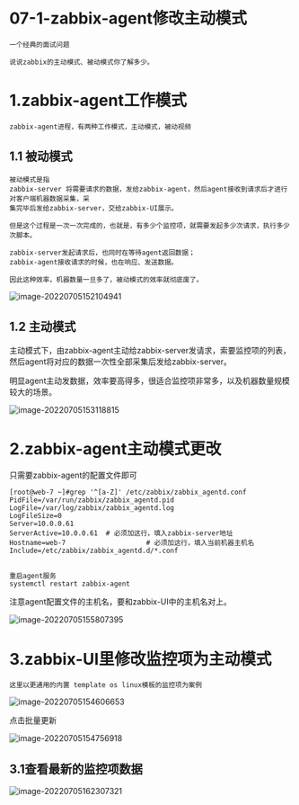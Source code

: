 # 07-1-zabbix-agent修改主动模式

```
一个经典的面试问题

说说zabbix的主动模式、被动模式你了解多少。
```

# 1.zabbix-agent工作模式

```
zabbix-agent进程，有两种工作模式，主动模式，被动视频
```

## 1.1 被动模式

```
被动模式是指
zabbix-server 将需要请求的数据，发给zabbix-agent，然后agent接收到请求后才进行对客户端机器数据采集，采
集完毕后发给zabbix-server，交给zabbix-UI展示。

但是这个过程是一次一次完成的，也就是，有多少个监控项，就需要发起多少次请求，执行多少次脚本。

zabbix-server发起请求后，也同时在等待agent返回数据；
zabbix-agent接收请求的时候，也在响应、发送数据。

因此这种效率，机器数量一旦多了，被动模式的效率就彻底废了。
```

![image-20220705152104941](http://book.bikongge.com/sre/2024-linux/image-20220705152104941.png)

## 1.2 主动模式

主动模式下，由zabbix-agent主动给zabbix-server发请求，索要监控项的列表，然后agent将对应的数据一次性全部采集后发给zabbix-server。

明显agent主动发数据，效率要高得多，很适合监控项非常多，以及机器数量规模较大的场景。

![image-20220705153118815](http://book.bikongge.com/sre/2024-linux/image-20220705153118815.png)

# 2.zabbix-agent主动模式更改

只需要zabbix-agent的配置文件即可

```
[root@web-7 ~]#grep '^[a-Z]' /etc/zabbix/zabbix_agentd.conf 
PidFile=/var/run/zabbix/zabbix_agentd.pid
LogFile=/var/log/zabbix/zabbix_agentd.log
LogFileSize=0
Server=10.0.0.61
ServerActive=10.0.0.61  # 必须加这行，填入zabbix-server地址
Hostname=web-7                    # 必须加这行，填入当前机器主机名
Include=/etc/zabbix/zabbix_agentd.d/*.conf


重启agent服务
systemctl restart zabbix-agent
```

注意agent配置文件的主机名，要和zabbix-UI中的主机名对上。

![image-20220705155807395](http://book.bikongge.com/sre/2024-linux/image-20220705155807395.png)

# 3.zabbix-UI里修改监控项为主动模式

```
这里以更通用的内置 template os linux模板的监控项为案例
```

![image-20220705154606653](http://book.bikongge.com/sre/2024-linux/image-20220705154606653.png)

点击批量更新

![image-20220705154756918](http://book.bikongge.com/sre/2024-linux/image-20220705154756918.png)

## 3.1查看最新的监控项数据

![image-20220705162307321](http://book.bikongge.com/sre/2024-linux/image-20220705162307321.png)